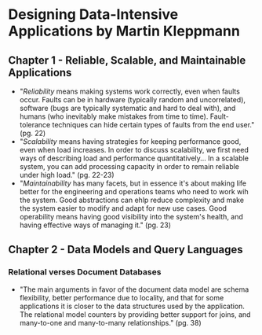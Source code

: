 # Designing Data-Intensive Applications by Martin Kleppmann

## Chapter 1 - Reliable, Scalable, and Maintainable Applications
* "*Reliability* means making systems work correctly, even when faults occur. Faults can be in hardware (typically random and uncorrelated), 
software (bugs are typically systematic and hard to deal with), and humans (who inevitably make mistakes from time to time). Fault-tolerance techniques can hide 
certain types of faults from the end user." (pg. 22)
* "*Scalability* means having strategies for keeping performance good, even when load increases. In order to discuss scalability, we first need ways of describing 
load and performance quantitatively... In a scalable system, you can add processing capacity in order to remain reliable under high load." (pg. 22-23)
* "*Maintainability* has many facets, but in essence it's about making life better for the engineering and operations teams who need to work wih the system.
Good abstractions can ehlp reduce complexity and make the system easier to modify and adapt for new use cases. Good operability means having good visibility into
the system's health, and having effective ways of managing it." (pg. 23)

## Chapter 2 - Data Models and Query Languages
### Relational verses Document Databases
* "The main arguments in favor of the document data model are schema flexibility, better performance due to locality, and that for some applications it is closer to the data structures used by the application. The relational model counters by providing better support for joins, and many-to-one and many-to-many relationships." (pg. 38)

